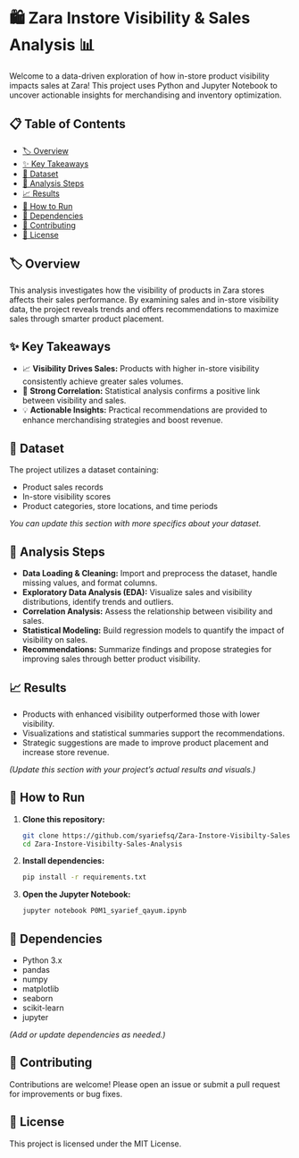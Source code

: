# 🛍️ Zara Instore Visibility & Sales Analysis 📊

Welcome to a data-driven exploration of how in-store product visibility impacts sales at Zara! This project uses Python and Jupyter Notebook to uncover actionable insights for merchandising and inventory optimization.

## 📋 Table of Contents

- [🏷️ Overview](#overview)
- [✨ Key Takeaways](#-key-takeaways)
- [📂 Dataset](#dataset)
- [🔎 Analysis Steps](#analysis-steps)
- [📈 Results](#results)
- [🚀 How to Run](#how-to-run)
- [🧰 Dependencies](#dependencies)
- [🤝 Contributing](#contributing)
- [📝 License](#license)

## 🏷️ Overview

This analysis investigates how the visibility of products in Zara stores affects their sales performance. By examining sales and in-store visibility data, the project reveals trends and offers recommendations to maximize sales through smarter product placement.

## ✨ Key Takeaways

- 📈 **Visibility Drives Sales:** Products with higher in-store visibility consistently achieve greater sales volumes.
- 🔗 **Strong Correlation:** Statistical analysis confirms a positive link between visibility and sales.
- 💡 **Actionable Insights:** Practical recommendations are provided to enhance merchandising strategies and boost revenue.

## 📂 Dataset

The project utilizes a dataset containing:
- Product sales records
- In-store visibility scores
- Product categories, store locations, and time periods

_You can update this section with more specifics about your dataset._

## 🔎 Analysis Steps

- **Data Loading & Cleaning:** Import and preprocess the dataset, handle missing values, and format columns.
- **Exploratory Data Analysis (EDA):** Visualize sales and visibility distributions, identify trends and outliers.
- **Correlation Analysis:** Assess the relationship between visibility and sales.
- **Statistical Modeling:** Build regression models to quantify the impact of visibility on sales.
- **Recommendations:** Summarize findings and propose strategies for improving sales through better product visibility.

## 📈 Results

- Products with enhanced visibility outperformed those with lower visibility.
- Visualizations and statistical summaries support the recommendations.
- Strategic suggestions are made to improve product placement and increase store revenue.

_(Update this section with your project’s actual results and visuals.)_

## 🚀 How to Run

1. **Clone this repository:**
    ```bash
    git clone https://github.com/syariefsq/Zara-Instore-Visibilty-Sales-Analysis.git
    cd Zara-Instore-Visibilty-Sales-Analysis
    ```
2. **Install dependencies:**
    ```bash
    pip install -r requirements.txt
    ```
3. **Open the Jupyter Notebook:**
    ```bash
    jupyter notebook P0M1_syarief_qayum.ipynb
    ```

## 🧰 Dependencies

- Python 3.x
- pandas
- numpy
- matplotlib
- seaborn
- scikit-learn
- jupyter

_(Add or update dependencies as needed.)_

## 🤝 Contributing

Contributions are welcome! Please open an issue or submit a pull request for improvements or bug fixes.

## 📝 License

This project is licensed under the MIT License.
